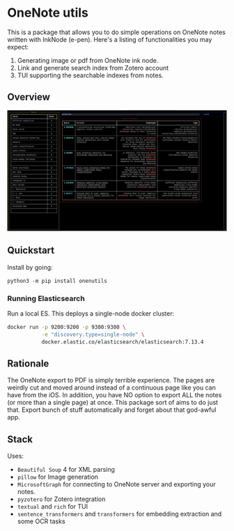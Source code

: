 # OneNote utils

This is a package that allows you to do simple operations on OneNote notes written with InkNode (e-pen).
Here's a listing of functionalities you may expect:

1. Generating image or pdf from OneNote ink node.
2. Link and generate search index from Zotero account
3. TUI supporting the searchable indexes from notes.

## Overview

![Screenshot](./assets/screen.jpg)

## Quickstart

Install by going:

```
python3 -m pip install onenutils
```

### Running Elasticsearch

Run a local ES. This deploys a single-node docker cluster:

```bash
docker run -p 9200:9200 -p 9300:9300 \
           -e "discovery.type=single-node" \
           docker.elastic.co/elasticsearch/elasticsearch:7.13.4
```

## Rationale

The OneNote export to PDF is simply terrible experience. The pages are weirdly cut and moved around instead of a continuous page like you can have from the iOS. In addition, you have NO option to export ALL the notes (or more than a single page) at once.
This package sort of aims to do just that. Export bunch of stuff automatically and forget about that god-awful app.

## Stack

Uses:

- `Beautiful Soup` 4 for XML parsing
- `pillow` for Image generation
- `MicrosoftGraph` for connecting to OneNote server and exporting your notes.
- `pyzotero` for Zotero integration
- `textual` and `rich` for TUI
- `sentence_transformers` and `transformers` for embedding extraction and some OCR tasks
